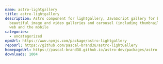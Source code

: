 ```yaml
---
name: astro-lightgallery
title: astro-lightgallery
description: Astro component for lightgallery, JavaScript gallery for building
  beautiful image and video galleries and carousel (including thumbnail) for the
  web and the mobile
categories:
  - uncategorized
npmUrl: https://www.npmjs.com/package/astro-lightgallery
repoUrl: https://github.com/pascal-brand38/astro-lightGallery
homepageUrl: https://pascal-brand38.github.io/astro-dev/packages/astro-lightgallery
downloads: 1004
---
```

